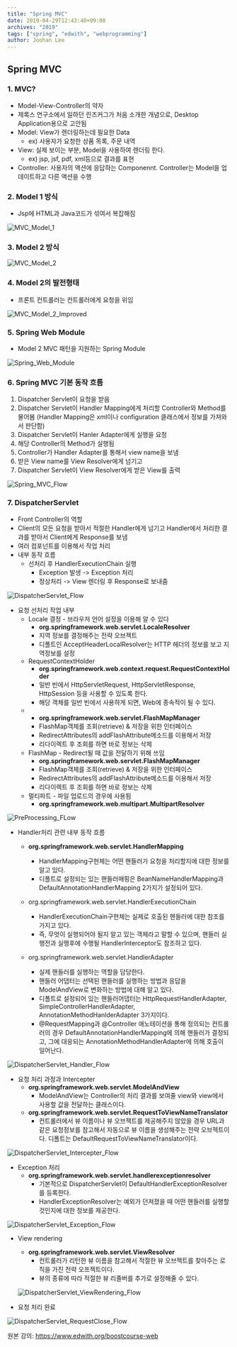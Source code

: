 ```yaml
---
title: "Spring MVC"
date: 2019-04-29T12:43:40+09:00
archives: "2019"
tags: ["spring", "edwith", "webprogramming"]
author: Joohan Lee
---
```


## Spring MVC

### 1. MVC?
- Model-View-Controller의 약자
- 제록스 연구소에서 일하던 린즈커그가 처음 소개한 개념으로, Desktop Application용으로 고안됨
- Model: View가 렌더링하는데 필요한 Data
  - ex) 사용자가 요청한 상품 목록, 주문 내역
- View: 실제 보이는 부분, Model을 사용하여 렌더링 한다.
  - ex) jsp, jsf, pdf, xml등으로 결과를 표현
- Controller: 사용자의 액션에 응답하는 Componennt. Controller는 Model을 업데이트하고 다른 액션을 수행

### 2. Model 1 방식

- Jsp에 HTML과 Java코드가 섞여서 복잡해짐

![MVC_Model_1](..\..\..\resources\images\edwith\SpringMVC\MVC_Model_1.png)
### 3. Model 2 방식
![MVC_Model_2](..\..\..\resources\images\edwith\SpringMVC\MVC_Model_2.png)
### 4. Model 2의 발전형태

- 프론트 컨트롤러는 컨트롤러에게 요청을 위임

![MVC_Model_2_Improved](..\..\..\resources\images\edwith\SpringMVC\MVC_Model_2_Improved.png)
### 5. Spring Web Module

- Model 2 MVC 패턴을 지원하는 Spring Module

![Spring_Web_Module](..\..\..\resources\images\edwith\SpringMVC\Spring_Web_Module.png)
### 6. Spring MVC 기본 동작 흐름
1. Dispatcher Servlet이 요청을 받음
2. Dispatcher Servlet이 Handler Mapping에게 처리할 Controller와 Method를 물어봄 (Handler Mapping은 xml이나 configuration 클래스에서 정보를 가져와서 판단함)
3. Dispatcher Servlet이 Hanler Adapter에게 실행을 요청
4. 해당 Controller의 Method가 실행됨
5. Controller가 Handler Adapter를 통해서 view name을 보냄
6. 받은 View name를 View Resolver에게 넘기고
7. Dispatcher Servlet이 View Resolver에게 받은 View를 출력


![Spring_MVC_Flow](..\..\..\resources\images\edwith\SpringMVC\Spring_MVC_Flow.png)

### 7. DispatcherServlet

- Front Controller의 역할
- Client의 모든 요청을 받아서 적절한 Handler에게 넘기고 Handler에서 처리한 결과를 받아서 Client에게 Response를 보냄
- 여러 컴포넌트를 이용해서 작업 처리
- 내부 동작 흐름
  - 선처리 후 HandlerExecutionChain 실행
    - Exception 발생 ->  Exception 처리
    - 정상처리 -> View 렌더링 후 Response로 보내줌

![DispatcherServlet_Flow](..\..\..\resources\images\edwith\SpringMVC\DispatcherServlet_Flow.png)

- 요청 선처리 작업 내부
  - Locale 결정 - 브라우저 언어 설정을 이용해 알 수 있다
    - **org.springframework.web.servlet.LocaleResolver**
    - 지역 정보를 결정해주는 전략 오브젝트
    - 디폴트인 AcceptHeaderLocalResolver는 HTTP 헤더의 정보를 보고 지역정보를 설정
  - RequestContextHolder 
    - **org.springframework.web.context.request.RequestContextHolder**
    - 일반 빈에서 HttpServletRequest, HttpServletResponse, HttpSession 등을 사용할 수 있도록 한다.
    - 해당 객체를 일반 빈에서 사용하게 되면, Web에 종속적이 될 수 있다.
  - 
    - **org.springframework.web.servlet.FlashMapManager**
    - FlashMap객체를 조회(retrieve) & 저장을 위한 인터페이스
    - RedirectAttributes의 addFlashAttribute메소드를 이용해서 저장
    - 리다이렉트 후 조회를 하면 바로 정보는 삭제
  - FlashMap - Redirect될 때 값을 전달하기 위해 쓰임
    - **org.springframework.web.servlet.FlashMapManager**
    - FlashMap객체를 조회(retrieve) & 저장을 위한 인터페이스
    - RedirectAttributes의 addFlashAttribute메소드를 이용해서 저장
    - 리다이렉트 후 조회를 하면 바로 정보는 삭제
  - 멀티파트 - 파일 업로드의 경우에 사용됨
    - **org.springframework.web.multipart.MultipartResolver**

![PreProcessing_FLow](..\..\..\resources\images\edwith\SpringMVC\PreProcessing_FLow.png)

- Handler처리 관련 내부 동작 흐름

  - **org.springframework.web.servlet.HandlerMapping**
    - HandlerMapping구현체는 어떤 핸들러가 요청을 처리할지에 대한 정보를 알고 있다.
    - 디폴트로 설정되는 있는 핸들러매핑은 BeanNameHandlerMapping과 DefaultAnnotationHandlerMapping 2가지가 설정되어 있다.
  - org.springframework.web.servlet.HandlerExecutionChain
    - HandlerExecutionChain구현체는 실제로 호출된 핸들러에 대한 참조를 가지고 있다.
    - 즉, 무엇이 실행되어야 될지 알고 있는 객체라고 말할 수 있으며, 핸들러 실행전과 실행후에 수행될 HandlerInterceptor도 참조하고 있다.

  - org.springframework.web.servlet.HandlerAdapter
    - 실제 핸들러를 실행하는 역할을 담당한다.
    - 핸들러 어댑터는 선택된 핸들러를 실행하는 방법과 응답을 ModelAndView로 변화하는 방법에 대해 알고 있다.
    - 디폴트로 설정되어 있는 핸들러어댑터는 HttpRequestHandlerAdapter, SimpleControllerHandlerAdapter, AnnotationMethodHanlderAdapter 3가지이다.
    - @RequestMapping과 @Controller 애노테이션을 통해 정의되는 컨트롤러의 경우 DefaultAnnotationHandlerMapping에 의해 핸들러가 결정되고, 그에 대응되는 AnnotationMethodHandlerAdapter에 의해 호출이 일어난다.



![DispatcherServlet_Handler_Flow](..\..\..\resources\images\edwith\SpringMVC\DispatcherServlet_Handler_Flow.png)

- 요청 처리 과정과  Intercepter
  - **org.springframework.web.servlet.ModelAndView**
    - ModelAndView는 Controller의 처리 결과를 보여줄 view와 view에서 사용할 값을 전달하는 클래스이다.
  - **org.springframework.web.servlet.RequestToViewNameTranslator**
    - 컨트롤러에서 뷰 이름이나 뷰 오브젝트를 제공해주지 않았을 경우 URL과 같은 요청정보를 참고해서 자동으로 뷰 이름을 생성해주는 전략 오브젝트이다. 디폴트는 DefaultRequestToViewNameTranslator이다.

![DispatcherServlet_Intercepter_Flow](..\..\..\resources\images\edwith\SpringMVC\DispatcherServlet_Intercepter_Flow.png)

- Exception 처리
  - **org.springframework.web.servlet.handlerexceptionresolver**
    - 기본적으로 DispatcherServlet이 DefaultHandlerExceptionResolver를 등록한다.
    - HandlerExceptionResolver는 예외가 던져졌을 때 어떤 핸들러를 실행할 것인지에 대한 정보를 제공한다.

![DispatcherServlet_Exception_Flow](..\..\..\resources\images\edwith\SpringMVC\DispatcherServlet_Exception_Flow.png)

- View rendering

  - **org.springframework.web.servlet.ViewResolver**
    - 컨트롤러가 리턴한 뷰 이름을 참고해서 적절한 뷰 오브젝트를 찾아주는 로직을 가진 전략 오프젝트이다.
    - 뷰의 종류에 따라 적절한 뷰 리졸버를 추가로 설정해줄 수 있다.

  ![DispatcherServlet_ViewRendering_Flow](..\..\..\resources\images\edwith\SpringMVC\DispatcherServlet_ViewRendering_Flow.png)

- 요청 처리 완료

![DispatcherServlet_RequestClose_Flow](..\..\..\resources\images\edwith\SpringMVC\DispatcherServlet_RequestClose_Flow.png)








원본 강의: https://www.edwith.org/boostcourse-web
